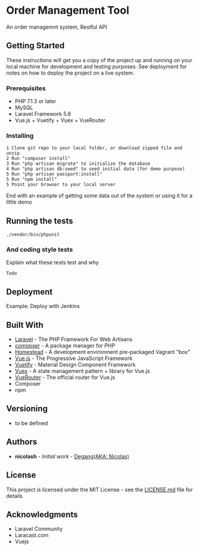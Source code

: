 

# Order Management Tool

An order managemnt system, Restful API

## Getting Started

These instructions will get you a copy of the project up and running on your local machine for development and testing purposes. See deployment for notes on how to deploy the project on a live system.

### Prerequisites

* PHP 7.1.3 or later
* MySQL
* Laravel Framework 5.6
* Vue.js + Vuetify + Vuex + VueRouter

### Installing

```
1 Clone git repo to your local folder, or download zipped file and unzip 
2 Run "composer install"
3 Run "php artisan migrate" to initialize the database
4 Run "php artisan db:seed" to seed initial data (for demo purpose)
5 Run "php artisan passport:install"
5 Run "npm install"
5 Point your browser to your local server
```

End with an example of getting some data out of the system or using it for a little demo

## Running the tests

```
./vendor/bin/phpunit
```



### And coding style tests

Explain what these tests test and why

```
Todo
```

## Deployment

Example: Deploy with Jenkins

## Built With

* [Laravel](https://laravel.com/) - The PHP Framework For Web Artisans
* [comopser](https://getcomposer.org/) - A package manager for PHP
* [Homestead](https://laravel.com/docs/5.0/homestead) - A development environment pre-packaged Vagrant "box"
* [Vue.js](https://vuejs.org) - The Progressive JavaScript Framework
* [Vuetify](https://vuetifyjs.com) - Material Design Component Framework
* [Vuex](https://vuex.vuejs.org) - A state management pattern + library for Vue.js
* [VueRouter](https://router.vuejs.org) - The official router for Vue.js
* Composer
* npm



## Versioning

* to be defined 

## Authors

* **nicolash** - *Initial work* - [Degang(AKA: Nicolas)](https://github.com/degangh)

## License

This project is licensed under the MIT License - see the [LICENSE.md](LICENSE.md) file for details

## Acknowledgments

* Laravel Community
* Laracast.com
* Vuejs
